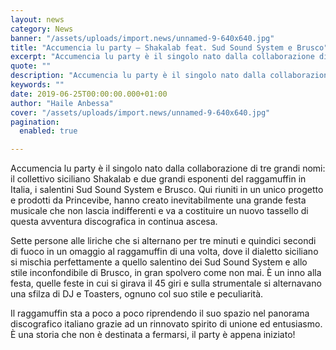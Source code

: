```yaml
---
layout: news
category: News
banner: "/assets/uploads/import.news/unnamed-9-640x640.jpg"
title: "Accumencia lu party – Shakalab feat. Sud Sound System e Brusco"
excerpt: "Accumencia lu party è il singolo nato dalla collaborazione di tre grandi nomi: il collettivo siciliano Shakalab e due grandi esponenti del raggamuffin in Italia, i salentini Sud Sound System e Brusco. Qui riuniti in un unico progetto e prodotti da Princevibe, hanno creato inevitabilmente una grande festa musicale che non lascia indifferenti e va [&hellip"
quote: ""
description: "Accumencia lu party è il singolo nato dalla collaborazione di tre grandi nomi: il collettivo siciliano Shakalab e due grandi esponenti del raggamuffin in Italia, i salentini Sud Sound System e Brusco. Qui riuniti in un unico progetto e prodotti da Princevibe, hanno creato inevitabilmente una grande festa musicale che non lascia indifferenti e va [&hellip"
keywords: ""
date: 2019-06-25T00:00:00.000+01:00
author: "Haile Anbessa"
cover: "/assets/uploads/import.news/unnamed-9-640x640.jpg"
pagination:
  enabled: true

---
```


Accumencia lu party è il singolo nato dalla collaborazione di tre grandi nomi: il collettivo siciliano Shakalab e due grandi esponenti del raggamuffin in Italia, i salentini Sud Sound System e Brusco. Qui riuniti in un unico progetto e prodotti da Princevibe, hanno creato inevitabilmente una grande festa musicale che non lascia indifferenti e va a costituire un nuovo tassello di questa avventura discografica in continua ascesa.

Sette persone alle liriche che si alternano per tre minuti e quindici secondi di fuoco in un omaggio al raggamuffin di una volta, dove il dialetto siciliano si mischia perfettamente a quello salentino dei Sud Sound System e allo stile inconfondibile di Brusco, in gran spolvero come non mai. È un inno alla festa, quelle feste in cui si girava il 45 giri e sulla strumentale si alternavano una sfilza di DJ e Toasters, ognuno col suo stile e peculiarità.

Il raggamuffin sta a poco a poco riprendendo il suo spazio nel panorama discografico italiano grazie ad un rinnovato spirito di unione ed entusiasmo. È una storia che non è destinata a fermarsi, il party è appena iniziato!